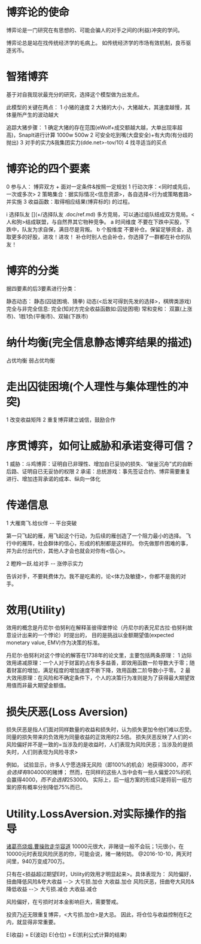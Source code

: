 # 博弈论的使命

博弈论是一门研究在有思想的、可能会骗人的对手之间的(利益)冲突的学问。

博弈论总是站在找传统经济学的毛病上。
如传统经济学的市场有效机制，良币驱逐劣币。

# 智猪博弈

基于对自我现状最充分的研究，选择这个模型做为出发点。

此模型的关键在两点：
1 小猪的速度
2 大猪的大小，大猪越大，其速度越慢，其体量所产生的波动越大

追踪大猪步骤：
1 确定大猪的存在范围(eWolf+成交额越大越，大单出现率超高)，SnapIt进行计算 1000w 500w
2 可安全吃到嘴(大盘安全)+有大肉(有分歧的抛出)
3 对手的实力&我集团实力(dde.net>-tov/10)
4 找寻适当的买点

# 博弈论的四个要素

0 参与人：  博弈双方 + 面对一定条件&按照一定规划
1 行动次序：<同时或先后，一次或多次> 
2 策略集合：据实际情况<信息资源>，各自选择<行为或策略套路>并实施
3 收益函数：取得相应结果(博弈标的) 的过程。

i 选择队友 [](+/选择队友 .doc/ref.md)
  多方竞局，可以通过组队结成双方竞局。<人和狗>结成联盟，与自然界其它物种竞争。
a 时间维度 
  不要在下跌中买股，下跌中，队友为求自保，满目尽是背叛。
b 个股维度
  不要补仓。保留足够资金，选取更多的好股，进攻！进攻！
  补仓时别人也会补仓，你选择了一群都在补仓的队友！

# 博弈的分类

据四要素的后3要素进行分类：

静态动态：        静态(囚徒困境、猜拳) 动态(<后发可得到先发的选择>，棋牌类游戏)
完全与非完全信息: 完全(知对方完全收益函数如:囚徒困境)
常和变和：        双赢(上涨市)、1胜1负(平衡市)、双输(下跌市)

# 纳什均衡(完全信息静态博弈结果的描述)

占优均衡
弱占优均衡

# 走出囚徒困境(个人理性与集体理性的冲突)

1 改变收益矩阵
2 重复博弈建立诚信，鼓励合作

# 序贯博弈，如何让威胁和承诺变得可信？

1 威胁：斗鸡博弈：证明自已非理性、增加自已妥协的损失、“破釜沉舟”式的自断后路、证明自已无妥协的权限
2 承诺：总统游戏：事先签证合约、博弈需要重复进行、增加违背承诺的成本、纵向一体化

# 传递信息

1 大雁南飞.给伙伴 -- 平台突破

第一只飞起的雁，用飞起这个行动，为后续的雁创造了一个阻力最小的选择。
飞行中的雁阵，社会群体的信心，形成的机制都是这样的。
你先做那件困难的事，并为此付出代价，其他人才会也就会对你有<信心>。

2 瞪羚一跃.给对手 -- 涨停示实力

告诉对手，不要耗费体力。我不是吃素的，论<体力及敏捷>，你都不是我的对手。

# 效用(Utility)

[](https://zh.wikipedia.org/wiki/效用)
[](http://wiki.mbalib.com/wiki/期望效用函数理论)
效用的概念是丹尼尔·伯努利在解释圣彼得堡悖论（丹尼尔的表兄尼古拉·伯努利故意设计出来的一个悖论）时提出的，
目的是挑战以金额期望值(expected monetary value, EMV)作为决策的标准。

丹尼尔·伯努利对这个悖论的解答在1738年的论文里，主要包括两条原理：
1 边际效用递减原理：一个人对于财富的占有多多益善，即效用函数一阶导数大于零；随着财富的增加，满足程度的增加速度不断下降，效用函数二阶导数小于零。
2 最大效用原理：在风险和不确定条件下，个人的决策行为准则是为了获得最大期望效用值而非最大期望金额值。

# 损失厌恶(Loss Aversion)

[](https://zh.wikipedia.org/wiki/损失规避)
损失厌恶是指人们面对同样数量的收益和损失时，认为损失更加令他们难以忍受。同量的损失带来的负效用为同量收益的正效用的2.5倍。
损失厌恶反映了人们的<风险偏好并不是一致的=当涉及的是收益时，人们表现为风险厌恶；当涉及的是损失时，人们则表现为风险寻求>

例如，
试验显示，许多人宁愿选择无风险（即100%的机会）地获得$3000，而不会选择有80%的机会赢得$4000的赌博；
然而，在同样的这些人当中会有一些人偏爱20%的机会赢得$4000，而不会选择25%的机会赢得$3000。
实际上，后一组方案的形成只是将前一组方案的原有概率分别降低75%而已。

# Utility.LossAversion.对实际操作的指导

[诸葛亮烧烟.曹操败走华容道](https://www.zhihu.com/question/20451699)
10000元很大，非赌徒一般不会玩；1元很小，在10000元时表现风险厌恶的你，可能会说，赌一赌何妨。
@2016-10-10，两天时间里，940万变成700万。

只有在<损益超过期望E时，Utility的效用才明显起来>。具体表现为：
风险偏好，扭曲降低风险&夸大收益   --＞  大亏损.加仓 大收益.加仓
风险厌恶，扭曲夸大风险&降低收益   --＞  大亏损.减仓 大收益.减仓

风险偏好，在亏损时对本金影响巨大，需要警戒。

投资乃近无限重复博弈，<大亏损.加仓>是大忌。
因此，将仓位与收益控制在E之内，就显得非常重要。

E(收益) = E(波动)
E(仓位) = E(凯利公式计算的结果)

